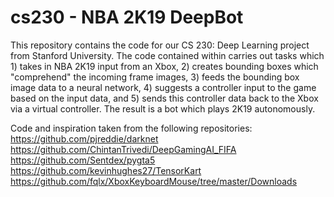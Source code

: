 # cs230 - NBA 2K19 DeepBot
This repository contains the code for our CS 230: Deep Learning project from Stanford University. The code contained within carries out tasks which 1) takes in NBA 2K19 input from an Xbox, 2) creates bounding boxes which "comprehend" the incoming frame images, 3) feeds the bounding box image data to a neural network, 4) suggests a controller input to the game based on the input data, and 5) sends this controller data back to the Xbox via a virtual controller. The result is a bot which plays 2K19 autonomously.


Code and inspiration taken from the following repositories:
https://github.com/pjreddie/darknet
https://github.com/ChintanTrivedi/DeepGamingAI_FIFA
https://github.com/Sentdex/pygta5
https://github.com/kevinhughes27/TensorKart
https://github.com/fqlx/XboxKeyboardMouse/tree/master/Downloads
